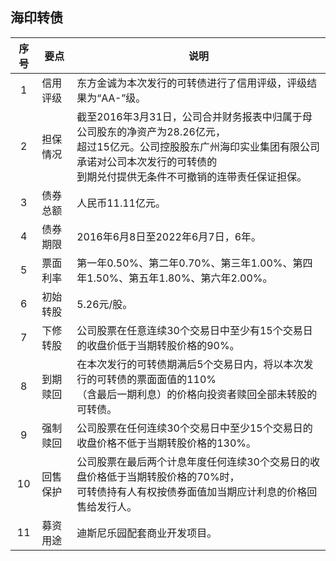 ## 海印转债

|序号|要点|说明|
|:--:|----|----|
|1|信用评级|东方金诚为本次发行的可转债进行了信用评级，评级结果为“AA-”级。|
|2|担保情况|截至2016年3月31日，公司合并财务报表中归属于母公司股东的净资产为28.26亿元，<br>超过15亿元。公司控股股东广州海印实业集团有限公司承诺对公司本次发行的可转债的<br>到期兑付提供无条件不可撤销的连带责任保证担保。|
|3|债券总额|人民币11.11亿元。|
|4|债券期限|2016年6月8日至2022年6月7日，6年。|
|5|票面利率|第一年0.50%、第二年0.70%、第三年1.00%、第四年1.50%、第五年1.80%、第六年2.00%。|
|6|初始转股|5.26元/股。|
|7|下修转股|公司股票在任意连续30个交易日中至少有15个交易日的收盘价低于当期转股价格的90%。|
|8|到期赎回|在本次发行的可转债期满后5个交易日内，将以本次发行的可转债的票面面值的110%<br>（含最后一期利息）的价格向投资者赎回全部未转股的可转债。|
|9|强制赎回|公司股票在任何连续30个交易日中至少15个交易日的收盘价格不低于当期转股价格的130%。|
|10|回售保护|公司股票在最后两个计息年度任何连续30个交易日的收盘价格低于当期转股价格的70%时，<br>可转债持有人有权按债券面值加当期应计利息的价格回售给发行人。|
|11|募资用途|迪斯尼乐园配套商业开发项目。|

